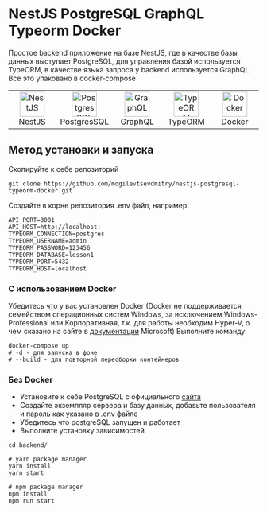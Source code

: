 # NestJS PostgreSQL GraphQL Typeorm Docker

Простое backend приложение на базе NestJS, где в качестве базы данных выступает PostgreSQL, для управления базой
используется TypeORM, в качестве языка запроса у backend используется GraphQL. Все это упаковано в docker-compose

<table width="100%">
  <tr>
    <td align="center" valign="middle" width="20%">
      <a href="https://nestjs.com/">
        <img height="50" alt="NestJS" src="https://hsto.org/getpro/habr/post_images/d11/98b/ac8/d1198bac8e4ced0d89d5e5983061f418.png"/>
      </a>
      <br />
      NestJS
    </td>
    <td align="center" valign="middle" width="20%">
      <a href="https://www.postgresql.org/">
      <img height="50" alt="PostgresSQL" src="https://upload.wikimedia.org/wikipedia/commons/thumb/2/29/Postgresql_elephant.svg/640px-Postgresql_elephant.svg.png"/>
      </a>
      <br />
      PostgresSQL
    </td>
    <td align="center" valign="middle" width="20%">
      <a href="https://graphql.org/">
      <img height="50" alt="GraphQL" src="https://upload.wikimedia.org/wikipedia/commons/thumb/1/17/GraphQL_Logo.svg/1200px-GraphQL_Logo.svg.png"/>
      </a>
      <br />
      GraphQL
    </td>
    <td align="center" valign="middle" width="20%">
      <a href="https://typeorm.io/">
      <img height="50" alt="TypeORM" src="https://www.zoneofit.com/wp-content/uploads/2021/06/type-orm.png"/>
      </a>
      <br />
      TypeORM
    </td>
    <td align="center" valign="middle" width="20%">
      <a href="https://www.docker.com/">
      <img height="50" alt="Docker" src="https://d1.awsstatic.com/acs/characters/Logos/Docker-Logo_Horizontel_279x131.b8a5c41e56b77706656d61080f6a0217a3ba356d.png"/>
      </a>
      <br />
      Docker
    </td>
  </tr>
</table>

## Метод установки и запуска

Скопируйте к себе репозиторий

```shell
git clone https://github.com/mogilevtsevdmitry/nestjs-postgresql-typeorm-docker.git
```

Создайте в корне репозитория .env файл, например:

```dotenv
API_PORT=3001
API_HOST=http://localhost:
TYPEORM_CONNECTION=postgres
TYPEORM_USERNAME=admin
TYPEORM_PASSWORD=123456
TYPEORM_DATABASE=lesson1
TYPEORM_PORT=5432
TYPEORM_HOST=localhost
```

### С использованием Docker

Убедитесь что у вас установлен Docker (Docker не поддерживается семейством операционных систем Windows, за исключением
Windows-Professional или Корпоративная, т.к. для работы необходим Hyper-V, о чем сказано на сайте
в [документации](https://docs.microsoft.com/ru-ru/virtualization/hyper-v-on-windows/quick-start/enable-hyper-v#check-requirements)
Microsoft)
Выполните команду:

```shell
docker-compose up
# -d - для запуска в фоне
# --build - для повторной пересборки контейнеров
```

### Без Docker

- Установите к себе PostgreSQL с официального [сайта](https://www.postgresql.org/)
- Создайте экземпляр сервера и базу данных, добавьте пользователя и пароль как указано в .env файле
- Убедитесь что postgreSQL запущен и работает
- Выполните установку зависимостей

```shell
cd backend/

# yarn package manager
yarn install
yarn start

# npm package manager
npm install
npm run start
```